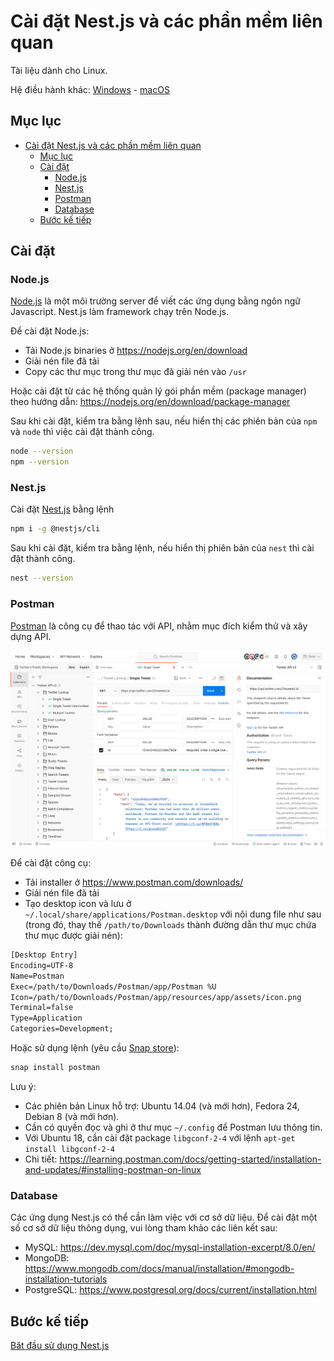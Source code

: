 # Cài đặt Nest.js và các phần mềm liên quan

Tài liệu dành cho Linux.

Hệ điều hành khác: [Windows](Tutorial-Windows.md) - [macOS](Tutorial-macOS.md)

## Mục lục

- [Cài đặt Nest.js và các phần mềm liên quan](#cài-đặt-nestjs-và-các-phần-mềm-liên-quan)
  - [Mục lục](#mục-lục)
  - [Cài đặt](#cài-đặt)
    - [Node.js](#nodejs)
    - [Nest.js](#nestjs)
    - [Postman](#postman)
    - [Database](#database)
  - [Bước kế tiếp](#bước-kế-tiếp)

## Cài đặt

### Node.js

[Node.js](https://nodejs.org/en) là một môi trường server để viết các ứng dụng bằng ngôn ngữ Javascript. Nest.js làm framework chạy trên Node.js.

Để cài đặt Node.js:

- Tải Node.js binaries ở https://nodejs.org/en/download
- Giải nén file đã tải
- Copy các thư mục trong thư mục đã giải nén vào `/usr`

Hoặc cài đặt từ các hệ thống quản lý gói phần mềm (package manager) theo hướng dẫn: https://nodejs.org/en/download/package-manager

Sau khi cài đặt, kiểm tra bằng lệnh sau, nếu hiển thị các phiên bản của `npm` và `node` thì việc cài đặt thành công.

```sh
node --version
npm --version
```

### Nest.js

Cài đặt [Nest.js](https://nestjs.com/) bằng lệnh

```sh
npm i -g @nestjs/cli
```

Sau khi cài đặt, kiểm tra bằng lệnh, nếu hiển thị phiên bản của `nest` thì cài đặt thành công.

```sh
nest --version
```

### Postman

[Postman](https://www.postman.com/) là công cụ để thao tác với API, nhằm mục đích kiểm thử và xây dựng API.

![Source: postman.com](../images/postman-product-screen.svg)

Để cài đặt công cụ:

- Tải installer ở https://www.postman.com/downloads/
- Giải nén file đã tải
- Tạo desktop icon và lưu ở `~/.local/share/applications/Postman.desktop` với nội dung file như sau (trong đó, thay thế `/path/to/Downloads` thành đường dẫn thư mục chứa thư mục được giải nén):

```txt
[Desktop Entry]
Encoding=UTF-8
Name=Postman
Exec=/path/to/Downloads/Postman/app/Postman %U
Icon=/path/to/Downloads/Postman/app/resources/app/assets/icon.png
Terminal=false
Type=Application
Categories=Development;
```

Hoặc sử dụng lệnh (yêu cầu [Snap store](https://snapcraft.io/)):

```sh
snap install postman
```

Lưu ý:

- Các phiên bản Linux hỗ trợ: Ubuntu 14.04 (và mới hơn), Fedora 24, Debian 8 (và mới hơn).
- Cần có quyền đọc và ghi ở thư mục `~/.config` để Postman lưu thông tin.
- Với Ubuntu 18, cần cài đặt package `libgconf-2-4` với lệnh `apt-get install libgconf-2-4`
- Chi tiết: https://learning.postman.com/docs/getting-started/installation-and-updates/#installing-postman-on-linux

### Database

Các ứng dụng Nest.js có thể cần làm việc với cơ sở dữ liệu. Để cài đặt một số cơ sở dữ liệu thông dụng, vui lòng tham khảo các liên kết sau:

- MySQL: https://dev.mysql.com/doc/mysql-installation-excerpt/8.0/en/
- MongoDB: https://www.mongodb.com/docs/manual/installation/#mongodb-installation-tutorials
- PostgreSQL: https://www.postgresql.org/docs/current/installation.html

## Bước kế tiếp

[Băt đầu sử dụng Nest.js](../Readme.md#bắt-đầu-sử-dụng-nestjs)
